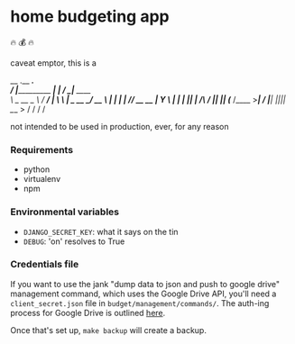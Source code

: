 # home budgeting app

:fire: :moneybag: :fire:

caveat emptor, this is a 

  __                       .__        _____.__                
_/  |_____________    _____|  |__   _/ ____\__|______   ____  
\   __\_  __ \__  \  /  ___/  |  \  \   __\|  \_  __ \_/ __ \ 
 |  |  |  | \// __ \_\___ \|   Y  \  |  |  |  ||  | \/\  ___/ 
 |__|  |__|  (____  /____  >___|  /  |__|  |__||__|    \___  >
                  \/     \/     \/                         \/ 

not intended to be used in production, ever, for any reason

### Requirements
* python
* virtualenv
* npm


### Environmental variables
* `DJANGO_SECRET_KEY`: what it says on the tin
* `DEBUG`: 'on' resolves to True


### Credentials file
If you want to use the jank "dump data to json and push to google drive" management command, which uses the Google Drive API, you'll need a `client_secret.json` file in `budget/management/commands/`. The auth-ing process for Google Drive is outlined [here](https://developers.google.com/drive/v3/web/quickstart/python#step_1_turn_on_the_api_name).

Once that's set up, `make backup` will create a backup.